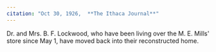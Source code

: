 ```yaml
---
citation: "Oct 30, 1926,  **The Ithaca Journal**" 
---
```

Dr. and Mrs. B. F. Lockwood, who have been living over the M. E. Mills' store since May 1, have moved back into their reconstructed home.